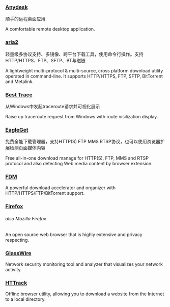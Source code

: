 ### [Anydesk](http://anydesk.com/)

顺手的远程桌面应用

A comfortable remote desktop application.

### [aria2](https://aria2.github.io/)

轻量级多协议支持、多镜像、跨平台下载工具，使用命令行操作。支持HTTP/HTTPS、FTP、SFTP、BT与磁链

A lightweight multi-protocol & multi-source, cross platform download utility operated in command-line. It supports HTTP/HTTPS, FTP, SFTP, BitTorrent and Metalink.

### [Best Trace](https://www.ipip.net/download.html)

从Windows中发起traceroute请求并可视化展示

Raise up traceroute request from Windows with route visilization display.

### [EagleGet](http://www.eagleget.com/)

免费全能下载管理器，支持HTTP\(S\) FTP MMS RTSP协议，也可以使用浏览器扩展检测页面媒体内容

Free all-in-one download manage for HTTP\(S\), FTP, MMS and RTSP protocol and also detecting Web media content by browser extension.

### [FDM](http://www.freedownloadmanager.org/)

A powerful download accelerator and organizer with  HTTP/HTTPS/FTP/BitTorrent support.

### [Firefox](https://www.mozilla.org/en-US/firefox)

###### also Mozilla Firefox

An open source web browser that is highly extensive and privacy respecting.

### [GlassWire](https://www.glasswire.com/)

Network security monitoring tool and analyzer that visualizes your network activity.

### [HTTrack](https://www.httrack.com/page/2/en/index.html)

Offline browser utility, allowing you to download a website from the Internet to a local directory.

